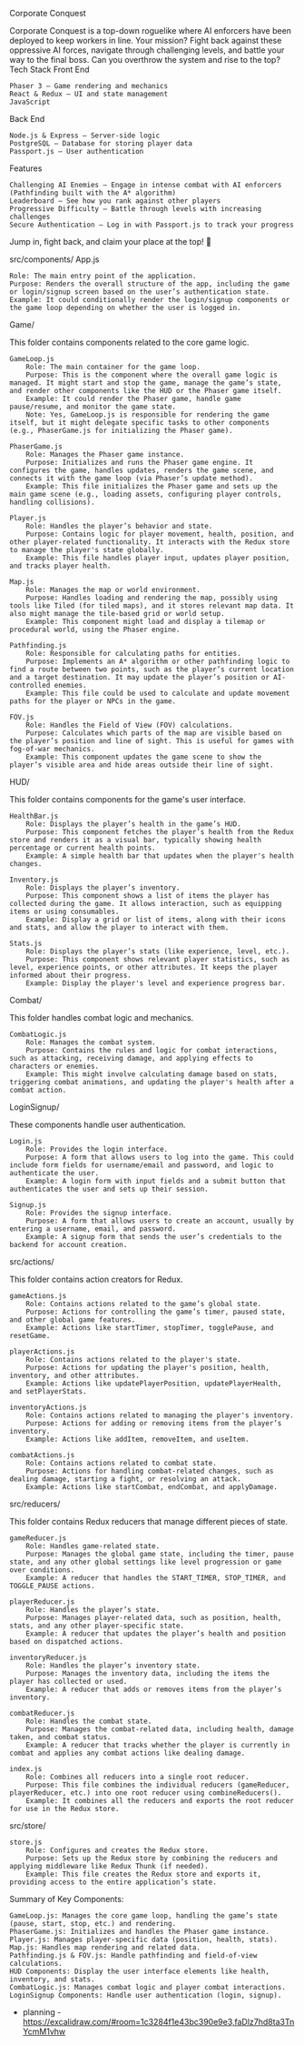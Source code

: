 Corporate Conquest

Corporate Conquest is a top-down roguelike where AI enforcers have been deployed to keep workers in line. Your mission? Fight back against these oppressive AI forces, navigate through challenging levels, and battle your way to the final boss. Can you overthrow the system and rise to the top?
Tech Stack
Front End

    Phaser 3 – Game rendering and mechanics
    React & Redux – UI and state management
    JavaScript

Back End

    Node.js & Express – Server-side logic
    PostgreSQL – Database for storing player data
    Passport.js – User authentication

Features

    Challenging AI Enemies – Engage in intense combat with AI enforcers (Pathfinding built with the A* algorithm)
    Leaderboard – See how you rank against other players
    Progressive Difficulty – Battle through levels with increasing challenges
    Secure Authentication – Log in with Passport.js to track your progress

Jump in, fight back, and claim your place at the top! 🚀


src/components/
App.js

    Role: The main entry point of the application.
    Purpose: Renders the overall structure of the app, including the game or login/signup screen based on the user’s authentication state.
    Example: It could conditionally render the login/signup components or the game loop depending on whether the user is logged in.

Game/

This folder contains components related to the core game logic.

    GameLoop.js
        Role: The main container for the game loop.
        Purpose: This is the component where the overall game logic is managed. It might start and stop the game, manage the game’s state, and render other components like the HUD or the Phaser game itself.
        Example: It could render the Phaser game, handle game pause/resume, and monitor the game state.
        Note: Yes, GameLoop.js is responsible for rendering the game itself, but it might delegate specific tasks to other components (e.g., PhaserGame.js for initializing the Phaser game).

    PhaserGame.js
        Role: Manages the Phaser game instance.
        Purpose: Initializes and runs the Phaser game engine. It configures the game, handles updates, renders the game scene, and connects it with the game loop (via Phaser’s update method).
        Example: This file initializes the Phaser game and sets up the main game scene (e.g., loading assets, configuring player controls, handling collisions).

    Player.js
        Role: Handles the player’s behavior and state.
        Purpose: Contains logic for player movement, health, position, and other player-related functionality. It interacts with the Redux store to manage the player's state globally.
        Example: This file handles player input, updates player position, and tracks player health.

    Map.js
        Role: Manages the map or world environment.
        Purpose: Handles loading and rendering the map, possibly using tools like Tiled (for tiled maps), and it stores relevant map data. It also might manage the tile-based grid or world setup.
        Example: This component might load and display a tilemap or procedural world, using the Phaser engine.

    Pathfinding.js
        Role: Responsible for calculating paths for entities.
        Purpose: Implements an A* algorithm or other pathfinding logic to find a route between two points, such as the player’s current location and a target destination. It may update the player’s position or AI-controlled enemies.
        Example: This file could be used to calculate and update movement paths for the player or NPCs in the game.

    FOV.js
        Role: Handles the Field of View (FOV) calculations.
        Purpose: Calculates which parts of the map are visible based on the player’s position and line of sight. This is useful for games with fog-of-war mechanics.
        Example: This component updates the game scene to show the player’s visible area and hide areas outside their line of sight.

HUD/

This folder contains components for the game's user interface.

    HealthBar.js
        Role: Displays the player’s health in the game’s HUD.
        Purpose: This component fetches the player’s health from the Redux store and renders it as a visual bar, typically showing health percentage or current health points.
        Example: A simple health bar that updates when the player's health changes.

    Inventory.js
        Role: Displays the player’s inventory.
        Purpose: This component shows a list of items the player has collected during the game. It allows interaction, such as equipping items or using consumables.
        Example: Display a grid or list of items, along with their icons and stats, and allow the player to interact with them.

    Stats.js
        Role: Displays the player’s stats (like experience, level, etc.).
        Purpose: This component shows relevant player statistics, such as level, experience points, or other attributes. It keeps the player informed about their progress.
        Example: Display the player's level and experience progress bar.

Combat/

This folder handles combat logic and mechanics.

    CombatLogic.js
        Role: Manages the combat system.
        Purpose: Contains the rules and logic for combat interactions, such as attacking, receiving damage, and applying effects to characters or enemies.
        Example: This might involve calculating damage based on stats, triggering combat animations, and updating the player's health after a combat action.

LoginSignup/

These components handle user authentication.

    Login.js
        Role: Provides the login interface.
        Purpose: A form that allows users to log into the game. This could include form fields for username/email and password, and logic to authenticate the user.
        Example: A login form with input fields and a submit button that authenticates the user and sets up their session.

    Signup.js
        Role: Provides the signup interface.
        Purpose: A form that allows users to create an account, usually by entering a username, email, and password.
        Example: A signup form that sends the user’s credentials to the backend for account creation.

src/actions/

This folder contains action creators for Redux.

    gameActions.js
        Role: Contains actions related to the game’s global state.
        Purpose: Actions for controlling the game’s timer, paused state, and other global game features.
        Example: Actions like startTimer, stopTimer, togglePause, and resetGame.

    playerActions.js
        Role: Contains actions related to the player's state.
        Purpose: Actions for updating the player's position, health, inventory, and other attributes.
        Example: Actions like updatePlayerPosition, updatePlayerHealth, and setPlayerStats.

    inventoryActions.js
        Role: Contains actions related to managing the player's inventory.
        Purpose: Actions for adding or removing items from the player’s inventory.
        Example: Actions like addItem, removeItem, and useItem.

    combatActions.js
        Role: Contains actions related to combat state.
        Purpose: Actions for handling combat-related changes, such as dealing damage, starting a fight, or resolving an attack.
        Example: Actions like startCombat, endCombat, and applyDamage.

src/reducers/

This folder contains Redux reducers that manage different pieces of state.

    gameReducer.js
        Role: Handles game-related state.
        Purpose: Manages the global game state, including the timer, pause state, and any other global settings like level progression or game over conditions.
        Example: A reducer that handles the START_TIMER, STOP_TIMER, and TOGGLE_PAUSE actions.

    playerReducer.js
        Role: Handles the player’s state.
        Purpose: Manages player-related data, such as position, health, stats, and any other player-specific state.
        Example: A reducer that updates the player’s health and position based on dispatched actions.

    inventoryReducer.js
        Role: Handles the player’s inventory state.
        Purpose: Manages the inventory data, including the items the player has collected or used.
        Example: A reducer that adds or removes items from the player’s inventory.

    combatReducer.js
        Role: Handles the combat state.
        Purpose: Manages the combat-related data, including health, damage taken, and combat status.
        Example: A reducer that tracks whether the player is currently in combat and applies any combat actions like dealing damage.

    index.js
        Role: Combines all reducers into a single root reducer.
        Purpose: This file combines the individual reducers (gameReducer, playerReducer, etc.) into one root reducer using combineReducers().
        Example: It combines all the reducers and exports the root reducer for use in the Redux store.

src/store/

    store.js
        Role: Configures and creates the Redux store.
        Purpose: Sets up the Redux store by combining the reducers and applying middleware like Redux Thunk (if needed).
        Example: This file creates the Redux store and exports it, providing access to the entire application’s state.

Summary of Key Components:

    GameLoop.js: Manages the core game loop, handling the game’s state (pause, start, stop, etc.) and rendering.
    PhaserGame.js: Initializes and handles the Phaser game instance.
    Player.js: Manages player-specific data (position, health, stats).
    Map.js: Handles map rendering and related data.
    Pathfinding.js & FOV.js: Handle pathfinding and field-of-view calculations.
    HUD Components: Display the user interface elements like health, inventory, and stats.
    CombatLogic.js: Manages combat logic and player combat interactions.
    LoginSignup Components: Handle user authentication (login, signup).

- planning - https://excalidraw.com/#room=1c3284f1e43bc390e9e3,faDlz7hd8ta3TnYcmM1vhw

